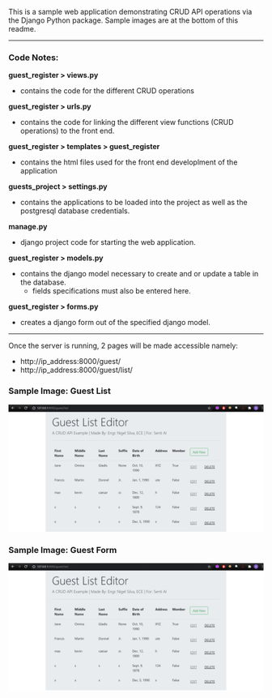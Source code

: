 This is a sample web application demonstrating CRUD API operations via the Django Python package. Sample images are at the bottom of this readme.

<hr>
<h3>Code Notes:</h3>

**guest_register > views.py**
* contains the code for the different CRUD operations

**guest_register > urls.py**
* contains the code for linking the different view functions (CRUD operations) to the front end.

**guest_register > templates > guest_register**
* contains the html files used for the front end developlment of the application

**guests_project > settings.py**
* contains the applications to be loaded into the project as well as the postgresql database credentials.

**manage.py**
* django project code for starting the web application.

**guest_register > models.py**
* contains the django model necessary to create and or update a table in the database.
  * fields specifications must also be entered here.

**guest_register > forms.py**
* creates a django form out of the specified django model.

<hr>
Once the server is running, 2 pages will be made accessible namely:

* http://ip_address:8000/guest/
* http://ip_address:8000/guest/list/

<h3>Sample Image: Guest List</h3>
<img src=https://raw.githubusercontent.com/silvski/sample-CRUD-Django/master/guest_list.JPG>

<h3>Sample Image: Guest Form</h3>
<img src=https://github.com/silvski/sample-CRUD-Django/blob/master/guest_list.JPG?raw=true>
